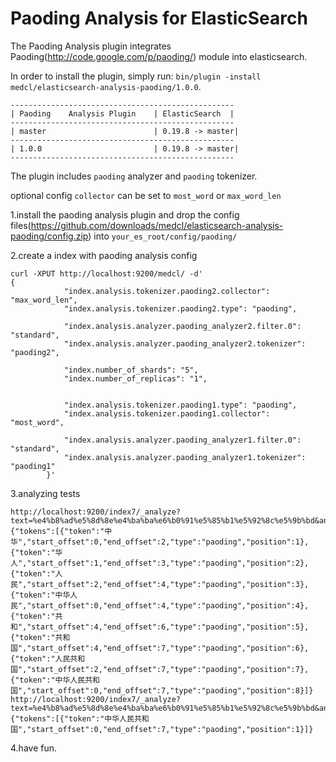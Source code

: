 Paoding Analysis for ElasticSearch
==================================

The Paoding Analysis plugin integrates Paoding(http://code.google.com/p/paoding/) module into elasticsearch.

In order to install the plugin, simply run: `bin/plugin -install medcl/elasticsearch-analysis-paoding/1.0.0`.

    --------------------------------------------------
    | Paoding    Analysis Plugin    | ElasticSearch  |
    --------------------------------------------------
    | master                        | 0.19.8 -> master|
    --------------------------------------------------
    | 1.0.0                         | 0.19.8 -> master|
    --------------------------------------------------

The plugin includes `paoding` analyzer and `paoding` tokenizer.

optional config `collector` can be set to `most_word` or `max_word_len`

1.install the paoding analysis plugin and drop the config files(https://github.com/downloads/medcl/elasticsearch-analysis-paoding/config.zip) into `your_es_root/config/paoding/`

2.create a index with paoding analysis config

```
curl -XPUT http://localhost:9200/medcl/ -d'
{
            "index.analysis.tokenizer.paoding2.collector": "max_word_len",
            "index.analysis.tokenizer.paoding2.type": "paoding",

            "index.analysis.analyzer.paoding_analyzer2.filter.0": "standard",
            "index.analysis.analyzer.paoding_analyzer2.tokenizer": "paoding2",

            "index.number_of_shards": "5",
            "index.number_of_replicas": "1",


            "index.analysis.tokenizer.paoding1.type": "paoding",
            "index.analysis.tokenizer.paoding1.collector": "most_word",

            "index.analysis.analyzer.paoding_analyzer1.filter.0": "standard",
            "index.analysis.analyzer.paoding_analyzer1.tokenizer": "paoding1"
        }'

```

3.analyzing tests

```
http://localhost:9200/index7/_analyze?text=%e4%b8%ad%e5%8d%8e%e4%ba%ba%e6%b0%91%e5%85%b1%e5%92%8c%e5%9b%bd&analyzer=paoding_analyzer1
{"tokens":[{"token":"中华","start_offset":0,"end_offset":2,"type":"paoding","position":1},{"token":"华人","start_offset":1,"end_offset":3,"type":"paoding","position":2},{"token":"人民","start_offset":2,"end_offset":4,"type":"paoding","position":3},{"token":"中华人民","start_offset":0,"end_offset":4,"type":"paoding","position":4},{"token":"共和","start_offset":4,"end_offset":6,"type":"paoding","position":5},{"token":"共和国","start_offset":4,"end_offset":7,"type":"paoding","position":6},{"token":"人民共和国","start_offset":2,"end_offset":7,"type":"paoding","position":7},{"token":"中华人民共和国","start_offset":0,"end_offset":7,"type":"paoding","position":8}]}
http://localhost:9200/index7/_analyze?text=%e4%b8%ad%e5%8d%8e%e4%ba%ba%e6%b0%91%e5%85%b1%e5%92%8c%e5%9b%bd&analyzer=paoding_analyzer2
{"tokens":[{"token":"中华人民共和国","start_offset":0,"end_offset":7,"type":"paoding","position":1}]}
```

4.have fun.
